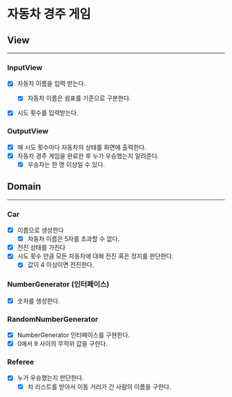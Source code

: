 # 자동차 경주 게임
## View

---
### InputView
- [x] 자동차 이름을 입력 받는다.
  - [x] 자동차 이름은 쉼표를 기준으로 구분한다.
- [x] 시도 횟수를 입력받는다.


### OutputView
- [x] 매 시도 횟수마다 자동차의 상태를 화면에 출력한다.
- [x] 자동차 경주 게임을 완료한 후 누가 우승했는지 알려준다.
  - [x] 우승자는 한 명 이상일 수 있다.

## Domain

---
### Car
- [x] 이름으로 생성한다
  - [x] 자동차 이름은 5자를 초과할 수 없다.
- [x] 전진 상태를 가진다
- [x] 시도 횟수 만큼 모든 자동차에 대해 전진 혹은 정지를 판단한다.
  - [x] 값이 4 이상이면 전진한다.

### NumberGenerator (인터페이스)
- [x] 숫자를 생성한다.

### RandomNumberGenerator
- [x] NumberGenerator 인터페이스를 구현한다.
- [x] 0에서 9 사이의 무작위 값을 구한다.

### Referee
- [x] 누가 우승했는지 판단한다.
  - [x] 차 리스트를 받아서 이동 거리가 긴 사람의 이름을 구한다.
